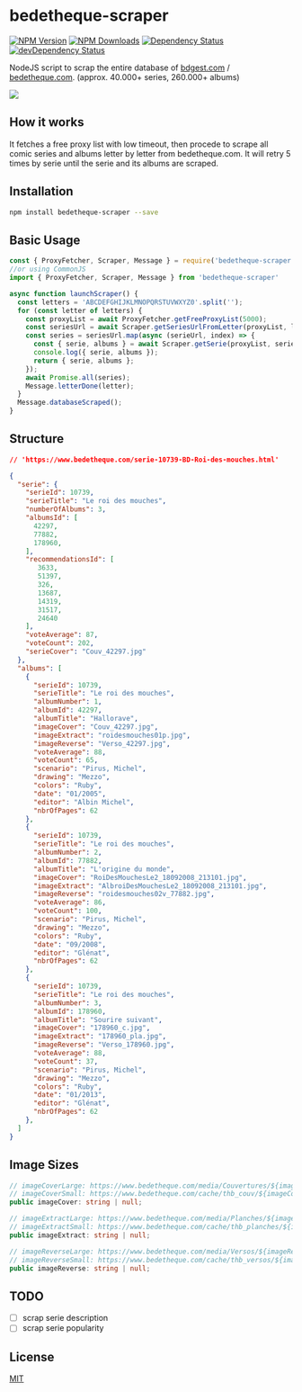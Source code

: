 # bedetheque-scraper
[![NPM Version][npm-image]][npm-url]
[![NPM Downloads][downloads-image]][downloads-url]
[![Dependency Status][david-image]][david-url]
[![devDependency Status][david-dev-image]][david-dev-url]

NodeJS script to scrap the entire database of [bdgest.com](https://www.bdgest.com/) / [bedetheque.com](https://www.bedetheque.com/). (approx. 40.000+ series, 260.000+ albums)

<img src="https://www.bdgest.com/skin/logo_bdgest_250.png">

## How it works

It fetches a free proxy list with low timeout, then procede to scrape all comic series and albums letter by letter from bedetheque.com.
It will retry 5 times by serie until the serie and its albums are scraped.
## Installation

```bash
npm install bedetheque-scraper --save
```

## Basic Usage

```typescript
const { ProxyFetcher, Scraper, Message } = require('bedetheque-scraper')
//or using CommonJS
import { ProxyFetcher, Scraper, Message } from 'bedetheque-scraper'

async function launchScraper() {
  const letters = 'ABCDEFGHIJKLMNOPQRSTUVWXYZ0'.split('');
  for (const letter of letters) {
    const proxyList = await ProxyFetcher.getFreeProxyList(5000);
    const seriesUrl = await Scraper.getSeriesUrlFromLetter(proxyList, letter);
    const series = seriesUrl.map(async (serieUrl, index) => {
      const { serie, albums } = await Scraper.getSerie(proxyList, serieUrl, index * 500);
      console.log({ serie, albums });
      return { serie, albums };
    });
    await Promise.all(series);
    Message.letterDone(letter);
  }
  Message.databaseScraped();
}
```

## Structure
```json
// 'https://www.bedetheque.com/serie-10739-BD-Roi-des-mouches.html'

{
  "serie": {
    "serieId": 10739,
    "serieTitle": "Le roi des mouches",
    "numberOfAlbums": 3,
    "albumsId": [
      42297,
      77882,
      178960,
    ],
    "recommendationsId": [
       3633,
       51397,
       326,
       13687,
       14319,
       31517,
       24640 
    ],
    "voteAverage": 87,
    "voteCount": 202,
    "serieCover": "Couv_42297.jpg"
  },
  "albums": [
    {
      "serieId": 10739,
      "serieTitle": "Le roi des mouches",
      "albumNumber": 1,
      "albumId": 42297,
      "albumTitle": "Hallorave",
      "imageCover": "Couv_42297.jpg",
      "imageExtract": "roidesmouches01p.jpg",
      "imageReverse": "Verso_42297.jpg",
      "voteAverage": 88,
      "voteCount": 65,
      "scenario": "Pirus, Michel",
      "drawing": "Mezzo",
      "colors": "Ruby",
      "date": "01/2005",
      "editor": "Albin Michel",
      "nbrOfPages": 62
    },
    {
      "serieId": 10739,
      "serieTitle": "Le roi des mouches",
      "albumNumber": 2,
      "albumId": 77882,
      "albumTitle": "L'origine du monde",
      "imageCover": "RoiDesMouchesLe2_18092008_213101.jpg",
      "imageExtract": "AlbroiDesMouchesLe2_18092008_213101.jpg",
      "imageReverse": "roidesmouches02v_77882.jpg",
      "voteAverage": 86,
      "voteCount": 100,
      "scenario": "Pirus, Michel",
      "drawing": "Mezzo",
      "colors": "Ruby",
      "date": "09/2008",
      "editor": "Glénat",
      "nbrOfPages": 62
    },
    {
      "serieId": 10739,
      "serieTitle": "Le roi des mouches",
      "albumNumber": 3,
      "albumId": 178960,
      "albumTitle": "Sourire suivant",
      "imageCover": "178960_c.jpg",
      "imageExtract": "178960_pla.jpg",
      "imageReverse": "Verso_178960.jpg",
      "voteAverage": 88,
      "voteCount": 37,
      "scenario": "Pirus, Michel",
      "drawing": "Mezzo",
      "colors": "Ruby",
      "date": "01/2013",
      "editor": "Glénat",
      "nbrOfPages": 62
    },
  ]
}
```

## Image Sizes

```typescript
// imageCoverLarge: https://www.bedetheque.com/media/Couvertures/${imageCover}
// imageCoverSmall: https://www.bedetheque.com/cache/thb_couv/${imageCover}
public imageCover: string | null;

// imageExtractLarge: https://www.bedetheque.com/media/Planches/${imageExtract}
// imageExtractSmall: https://www.bedetheque.com/cache/thb_planches/${imageExtract}
public imageExtract: string | null;

// imageReverseLarge: https://www.bedetheque.com/media/Versos/${imageReverse}
// imageReverseSmall: https://www.bedetheque.com/cache/thb_versos/${imageReverse}
public imageReverse: string | null;
```

## TODO

- [ ] scrap serie description
- [ ] scrap serie popularity

## License

  [MIT](LICENSE)

[npm-image]: https://img.shields.io/npm/v/bedetheque-scraper.svg
[npm-url]: https://npmjs.com/package/bedetheque-scraper
[david-dev-image]: https://david-dm.org/givka/bedetheque-scraper/dev-status.svg
[david-dev-url]: https://david-dm.org/givka/bedetheque-scraper?type=dev
[david-image]: https://david-dm.org/givka/bedetheque-scraper.svg
[david-url]: https://david-dm.org/givka/bedetheque-scraper
[downloads-image]: https://img.shields.io/npm/dm/bedetheque-scraper.svg
[downloads-url]: https://npmjs.org/package/bedetheque-scraper